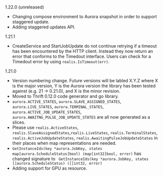 1.22.0 (unreleased)

* Changing compose environment to Aurora snapshot in order to support staggered update.
* Adding staggered updates API.

1.21.1

* CreateService and StartJobUpdate do not continue retrying if a timeout has been encountered
by the HTTP client. Instead they now return an error that conforms to the Timedout interface.
Users can check for a Timedout error by using `realis.IsTimeout(err)`.

1.21.0

* Version numbering change. Future versions will be labled X.Y.Z where X is the major version, Y is the Aurora version the library has been tested against (e.g. 21 -> 0.21.0), and X is the minor revision.
* Moved to Thrift 0.12.0 code generator and go library.
* `aurora.ACTIVE_STATES`, `aurora.SLAVE_ASSIGNED_STATES`, `aurora.LIVE_STATES`, `aurora.TERMINAL_STATES`, `aurora.ACTIVE_JOB_UPDATE_STATES`, `aurora.AWAITNG_PULSE_JOB_UPDATE_STATES` are all now generated as a slices.
* Please use `realis.ActiveStates`, `realis.SlaveAssignedStates`,`realis.LiveStates`, `realis.TerminalStates`, `realis.ActiveJobUpdateStates`, `realis.AwaitingPulseJobUpdateStates` in their places when map representations are needed.
* `GetInstanceIds(key *aurora.JobKey, states map[aurora.ScheduleStatus]bool) (map[int32]bool, error)` has changed signature to ` GetInstanceIds(key *aurora.JobKey, states []aurora.ScheduleStatus) ([]int32, error)`
* Adding support for GPU as resource.
